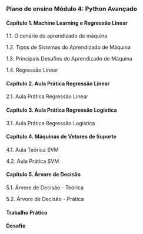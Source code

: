 ### Plano de ensino Módulo 4: Python Avançado

#### Capítulo 1. Machine Learning e Regressão Linear

1.1. O cenário do aprendizado de máquina

1.2. Tipos de Sistemas do Aprendizado de Máquina

1.3. Principais Desafios do Aprendizado de Máquina

1.4. Regressão Linear

#### Capítulo 2. Aula Prática Regressão Linear

2.1. Aula Prática Regressão Linear

#### Capítulo 3. Aula Prática Regressão Logística

3.1. Aula Prática Regressão Logística

#### Capítulo 4. Máquinas de Vetores de Suporte

4.1. Aula Teórica SVM

4.2. Aula Prática SVM

#### Capítulo 5. Árvore de Decisão

5.1. Árvore de Decisão - Teórica

5.2. Árvore de Decisão - Prática

#### Trabalho Prático

####

#### Desafio